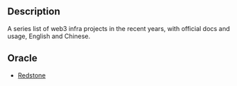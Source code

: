 

## Description

A series list of web3 infra projects in the recent years, with official docs and usage, English and Chinese.

## Oracle

- [Redstone](./oracles/redstone/ch/)
